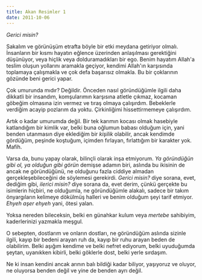 ```yaml
---
title: Akan Resimler 1
date: 2011-10-06
---
```


*Gerici misin?*

Sakalım ve görünüşüm etrafta böyle bir etki meydana getiriyor olmalı.
İnsanların bir kısmı hayatın eğlence üzerinden anlaşılması gerektiğini
düşünüyor, veya hiçlik veya dolduramadıkları bir ego. Benim hayatım
Allah'a teslim oluşun yollarını aramakla geçiyor, kendimi Allah'ın
karşısında toplamaya çalışmakla ve çok defa başarısız olmakla. Bu bir
çoklarının gözünde beni gerici yapar.

Çok umurunda mıdır? Değildir. Önceden nasıl göründüğümle ilgili daha
dikkatli bir insandım, komşularımın karşısına atletle çıkmaz, kocaman
göbeğim olmasına izin vermez ve tıraş olmaya çalışırdım. Bebeklerle
verdiğim acayip pozlarım da yoktu. Çirkinliğimi hissettirmemeye
çalışırdım.

Artık o kadar umurumda değil. Bir tek karımın kocası olmak hasebiyle
katlandığım bir kimlik var, belki buna oğlumun babası olduğum için, yani
benden utanmasın diye eklediğim bir *kişilik* olabilir, ancak kendimde
gördüğüm, peşinde koştuğum, içimden fırlayan, fırlattığım bir karakter
yok. Mafih.

Varsa da, bunu yapay olarak, bilinçli olarak inşa etmiyorum. *Ya
göründüğün gibi ol, ya olduğun gibi görün* demişse adamın biri, aslında
bu ikisinin de ancak ne göründüğünü, ne olduğunu fazla ciddiye almadan
gerçekleşebileceğini de söylemesi gerekirdi. *Gerici misin?* diye
sorana, evet, dediğim gibi, *ilerici misin?* diye sorana da, evet derim,
çünkü gerçekte bu isimlerin hiçbiri, ne olduğumla, ne göründüğümle
alakalı, sadece bir takım önyargıların kelimeye dökülmüş halleri ve
benim olduğum şeyi tarif etmiyor. *Ehyeh aşer ehyeh* yani, ötesi yalan.

Yoksa nereden bileceksin, belki en günahkar kulum veya *mertebe*
sahibiyim, kaderlerinizi yazmakla meşgul.

O sebepten, dostlarım ve onların dostları, ne göründüğüm aslında sizinle
ilgili, kayıp bir bedeni arayan ruh da, kayıp bir ruhu arayan beden de
olabilirim. Belki aşığım kendime ve belki nefret ediyorum, belki
uyuduğumda şeytan, uyanıkken kibirli, belki göklerle dost, belki yerle
sırdaşım.

Ne ki insan kendini ancak arının balı bildiği kadar biliyor, yaşıyoruz
ve oluyor, ne oluyorsa benden değil ve yine de benden ayrı değil.


